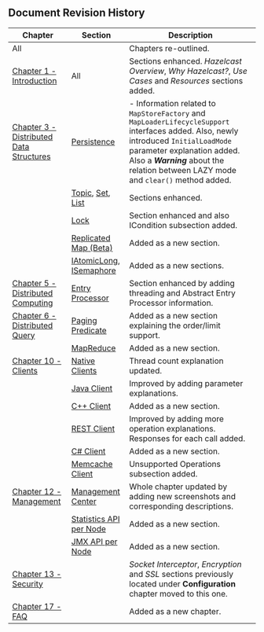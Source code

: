 

## Document Revision History

|Chapter|Section|Description|
|-------|-------|-----------|
|All||Chapters re-outlined.|
|[Chapter 1 - Introduction](#introduction)|All|Sections enhanced. *Hazelcast Overview*, *Why Hazelcast?*, *Use Cases* and *Resources* sections added.|
|[Chapter 3 - Distributed Data Structures](#distributed-data-structures)|[Persistence](#persistence)|-	Information related to `MapStoreFactory` and `MapLoaderLifecycleSupport` interfaces added. Also, newly introduced `InitialLoadMode` parameter explanation added. Also a ***Warning*** about the relation between LAZY mode and `clear()` method added.|
||[Topic](#topic), [Set](#set), [List](#list)|Sections enhanced.|
||[Lock](#lock)|Section enhanced and also ICondition subsection added.|
||[Replicated Map (Beta)](#replicated-map-beta)|Added as a new section.|
||[IAtomicLong](#iatomiclong), [ISemaphore](#isemaphore)|Added as a new sections.|
|[Chapter 5 - Distributed Computing](#distributed-computing)|[Entry Processor](#entry-processor)|Section enhanced by adding threading and Abstract Entry Processor information.|
|[Chapter 6 - Distributed Query](#distributed-query)|[Paging Predicate](#criteria-API)|Added as a new section explaining the order/limit support.|
||[MapReduce](#mapreduce)|Added as a new section.|
|[Chapter 10 - Clients](#clients)|[Native Clients](#native-clients)|Thread count explanation updated. |
||[Java Client](#java-client)|Improved by adding parameter explanations.|
||[C++ Client](#native-clients)|Added as a new section.|
||[REST Client](#rest-client)|Improved by adding more operation explanations. Responses for each call added.|
||[C# Client](#native-clients)|Added as a new section.|
||[Memcache Client](#memcache-client)|Unsupported Operations subsection added.|
|[Chapter 12 - Management](#management)|[Management Center](#management-center)|Whole chapter updated by adding new screenshots and corresponding descriptions.|
||[Statistics API per Node](#statistics-api-per-node)|Added as a new section.|
||[JMX API per Node](#jmx-api-per-node)|Added as a new section.|
|[Chapter 13 - Security](#security)||*Socket Interceptor*, *Encryption* and *SSL* sections previously located under **Configuration** chapter moved to this one.
|[Chapter 17 - FAQ](#frequently-asked-questions)||Added as a new chapter.|

<br> </br>









